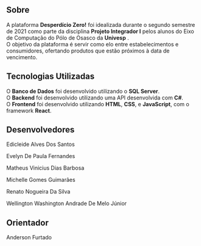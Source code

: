 ## Sobre

 A plataforma **Desperdício Zero!** foi idealizada durante o segundo semestre de 2021 como parte da disciplina **Projeto Integrador I** pelos alunos do Eixo de Computação do  Pólo de Osasco da **Univesp** .   
O objetivo da plataforma é servir como elo entre estabelecimentos e consumidores, ofertando produtos que estão próximos à data de vencimento.

## Tecnologias Utilizadas

O **Banco de Dados** foi desenvolvido utilizando o **SQL Server**.   
O **Backend** foi desenvolvido utilizando uma API desenvolvida com **C#**.  
O **Frontend** foi desenvolvido utilizando **HTML**, **CSS**, e **JavaScript**, com o framework **React**.  

## Desenvolvedores

<p>Edicleide Alves Dos Santos</p>  						
<p>Evelyn De Paula Fernandes</p>  				
<p>Matheus Vinicius Dias Barbosa</p>  	
<p>Michelle Gomes Guimarães</p>  				
<p>Renato Nogueira Da Silva</p>  					
<p>Wellington Washington Andrade De Melo Júnior</p>   

## Orientador

Anderson Furtado